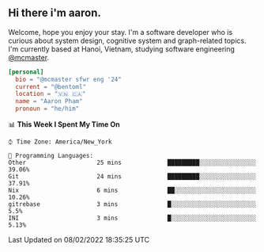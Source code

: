 <h2><b>Hi there i'm aaron. </b></h2>

Welcome, hope you enjoy your stay. I'm a software developer who is curious about system design, cognitive system and graph-related topics. I'm currently based at Hanoi, Vietnam, studying software engineering [@mcmaster](https://www.mcmaster.ca/).

```toml
[personal]
  bio = "@mcmaster sfwr eng '24"
  current = "@bentoml"
  location = "🇻🇳 🇨🇦"
  name = "Aaron Pham"
  pronoun = "he/him"
```
<!--<img src="https://github-readme-stats.vercel.app/api?username=aarnphm&show_icons=true&count_private=true&theme=dark" height="170"/>-->
<!--<img src="https://github-readme-stats.vercel.app/api/top-langs/?username=aarnphm&layout=compact&hide=css&theme=dark" height="170" />-->

<!--START_SECTION:waka-->
📊 **This Week I Spent My Time On** 

```text
⌚︎ Time Zone: America/New_York

💬 Programming Languages: 
Other                    25 mins             █████████░░░░░░░░░░░░░░░░   39.06% 
Git                      24 mins             █████████░░░░░░░░░░░░░░░░   37.91% 
Nix                      6 mins              ██░░░░░░░░░░░░░░░░░░░░░░░   10.26% 
gitrebase                3 mins              █░░░░░░░░░░░░░░░░░░░░░░░░   5.5% 
INI                      3 mins              █░░░░░░░░░░░░░░░░░░░░░░░░   5.13%

```


 Last Updated on 08/02/2022 18:35:25 UTC
<!--END_SECTION:waka-->
